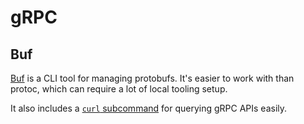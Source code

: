 # gRPC

## Buf

[Buf](https://buf.build/docs) is a CLI tool for managing protobufs. It's easier to work with than protoc, which can require a lot of local tooling setup.

It also includes a [`curl` subcommand]([url](https://buf.build/docs/curl/usage/)) for querying gRPC APIs easily.
